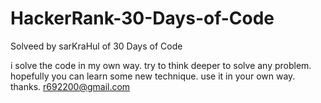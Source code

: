 # HackerRank-30-Days-of-Code
Solveed by sarKraHul of 30 Days of Code 

i solve the code in my own way.
try to think deeper to solve any problem.
hopefully you can learn some new technique. use it in your own way.
thanks.
r692200@gmail.com
